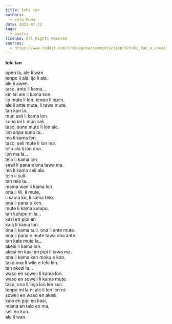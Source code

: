 ```yaml
---
title: toki tan
authors:
  - selo Muna
date: 2021-07-12
tags:
  - poetry
license: All Rights Reseved
sources:
  - https://www.reddit.com/r/tokipona/comments/oikpr8/toki_tan_a_creation_story_in_toki_pona_inspired/
---
```


<!-- "toki tan", a creation story in toki pona (inspired by evolution) + a suggestion for month names in the toki pona lunisolar calendar 

toki!! sorry for the really nasa title. i promise itll make sense by the end.

i really love the [toki pona lunisolar](https://www.reddit.com/r/tokipona/comments/dr378j/lunisolar_calendar_for_toki_pona_done/) calendar created by u/pisceyo . (if you would like to see a working rendition of that calendar, [o lukin e ni](https://nilakayas.neocities.org/karya/kalender.html) tan u/just-a-melon ). one feature of the lunisolar calendar is that its months (or moons, as i will use commonly thruout this post) lack names. here is my sugestion for a potential month naming system.

why might month names benefit the lunisolar calendar?

while tying the moon names to local seasons can be good for personal or local use, it is prone to issues in an online setting. all over the world, the local seasons vary alot. in the southern hemisphere, many places have 4 seasons but in an opposite arrangement to temperate northern hemisphere countries. some places have more than 4 seasons. some places only have 2 seasons. also, if you have 6 or 8 months of one season, thats going to be hard to talk about in a language where the numbers bigger than 2 are deliberately difficult to say.

it would be simpler if the moons of the toki pona lunisolar calendar had names that everyone could use, no matter their local seasons. these names would have to be based on something other than seasons? in many cultures, months are named after mythological figures.

i have always been struck by how poetically beautiful the big bang and the evolution of life on earth is. to me, its like a creation myth. so i wrote a creation story in toki pona inspired by evolution. it is called toki tan and it is in the form of poetry. it is at the end of this post.

so what would be the month names?

i picked toki pona words as the month names. this means that this naming system requires neither new words, nor loan words to operate. the month names are:

mun Wan, mun Kon, mun Seli, mun Ma, mun Telo, mun Mama, mun Kasi, mun Pipi, mun Kala, mun Akesi, mun Waso, mun Soweli.

the intercalary month is still called "mun Namako". moon names would be capitalized in writing to disambiguate them from normal toki pona words, and because they are technically acting as proper names.

the names are symbolic of important moments for the evolution of life on earth, arranged roughly in chronological order (i make no claims of their exactness. the precise timing of evolution is complicated to measure, and so this is a useful approximation for the sake of convenience and poetry, and not a definitive statement of truth. if it suddenly turned out that fish had actually evolved before arthropods, i dont think it'd really be necessary to change the month names to reflect that)

the brief reasoning for these names:

* mun Wan - the inital state of the universe, when everything was one
* mun Kon - the time after the big bang, when the universe was all gasses/plasma (kon) like hydrogen and helium
* mun Seli - referring to the beginning of star formation. i avoided calling it mun Mun or mun Suno because that could cause miscommunication fairly easily.
* mun Ma - referring to the formation of our planet earth
* mun Telo - referring to formation of liquid water on earth, & to the cooling of earth
* mun Mama - referring to LUCA, the ancestor every living thing on earth shares, and within toki tan to prokaryotes more broadly
* mun Kasi - origin of plants
* mun Pipi - origin of arthropods
* mun Kala - origin of fish
* mun Akesi - origin of land tetrapods, which started out as reptile-like animals before splitting into diapsids and synapsids.
* mun Waso - evolution of avian dinosaurs ("birds")
* mun Soweli - evolution of mammals (including humans)
* mun Namako - haha spicy moon

EDIT: upon suggestion from a few people (including u/just-a-melon ), i would also recommend that if you want to be specific/unambiguous about the fact that you're talking about the moon names presented in this system, you could also use nanpa. so you would say "mun nanpa wan, mun nanpa kon, mun nanpa seli, etc.". this is similar to how lipu tenpo numbers their issues.

so thats my suggestion for moon names. now, here is the toki tan poem. it is a piece that i wrote to stand on its own merit, but to support/provide additional flavor to this month-naming system as well. it also makes use of a few of the proverbs given in pu. i'm happy about this poem and i hope people like it. translation forthcoming in comments

for the record: it is currently mun Telo of sike 20 (2021-07-12). the month just started a few days ago. 

-->

**toki tan**

open la, ale li wan  \
tenpo li ala. ijo li ala.  \
ale li awen.  \
taso, ante li kama...  \
kin la! ale li kama kon.  \
ijo mute li lon. tenpo li open.  \
ale li ante mute, li tawa mute.  \
tan kon la...  \
mun seli li kama lon.  \
suno mi li mun seli.  \
taso, suno mute li lon ale.  \
lon anpa suno la...  \
ma li kama lon.  \
taso, seli mute li lon ma.  \
telo ala li lon ona.  \
lon ma la...  \
telo li kama lon.  \
sewi li pana e ona tawa ma.  \
ma li kama seli ala.  \
telo li suli.  \
tan telo la...  \
mama wan li kama lon.  \
ona li lili, li mute,  \
li sama ko, li sama telo.  \
ona li pana e kon.  \
mute li kama kulupu.  \
tan kulupu ni la...  \
kasi en pipi en  \
kala li kama lon.  \
ona li kama suli. ona li ante mute.  \
ona li pana e mute tawa ona ante.  \
tan kala mute la...  \
akesi li kama lon.  \
akesi en kasi en pipi li tawa ma.  \
ona li kama ken moku e kon.  \
taso ona li wile e telo kin.  \
tan akesi la...  \
waso en soweli li kama lon.  \
waso en soweli li kama mute.  \
taso, ona li linja lon len suli.  \
tenpo mi la ni ale li lon len ni:  \
soweli en waso en akesi,  \
kala en pipi en kasi,  \
mama en telo en ma,  \
seli en kon.  \
ale li wan.

<!-- ~ ~ ~

sina pona! ty for reading! 

-->